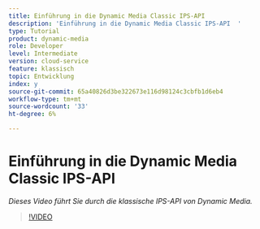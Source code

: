 ```yaml
---
title: Einführung in die Dynamic Media Classic IPS-API
description: 'Einführung in die Dynamic Media Classic IPS-API  '
type: Tutorial
product: dynamic-media
role: Developer
level: Intermediate
version: cloud-service
feature: klassisch
topic: Entwicklung
index: y
source-git-commit: 65a40826d3be322673e116d98124c3cbfb1d6eb4
workflow-type: tm+mt
source-wordcount: '33'
ht-degree: 6%

---
```


# Einführung in die Dynamic Media Classic IPS-API

*Dieses Video führt Sie durch die klassische IPS-API von Dynamic Media.*

>[!VIDEO](https://video.tv.adobe.com/v/335453?quality=9&learn=on)

